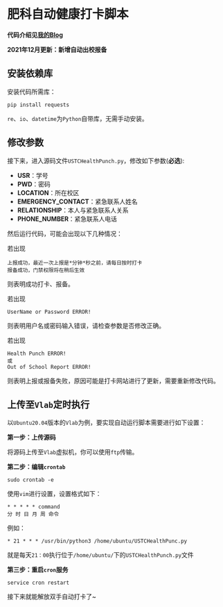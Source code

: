# 肥科自动健康打卡脚本

**代码介绍见[我的Blog](https://komorebi660.github.io/2021/08/20/USTCHealthPunch/)**

**2021年12月更新：新增自动出校报备**

## 安装依赖库

安装代码所需库：

```
pip install requests
```

`re`、`io`、`datetime`为`Python`自带库，无需手动安装。

## 修改参数

接下来，进入源码文件`USTCHealthPunch.py`，修改如下参数(**必选**):

- **USR**：学号
- **PWD**：密码
- **LOCATION**：所在校区
- **EMERGENCY_CONTACT**：紧急联系人姓名
- **RELATIONSHIP**：本人与紧急联系人关系
- **PHONE_NUMBER**：紧急联系人电话

然后运行代码，可能会出现以下几种情况：

若出现

```
上报成功，最近一次上报是*分钟*秒之前，请每日按时打卡
报备成功，门禁权限将在稍后生效  
```

则表明成功打卡、报备。

若出现

```
UserName or Password ERROR!
```

则表明用户名或密码输入错误，请检查参数是否修改正确。

若出现

```
Health Punch ERROR!
或
Out of School Report ERROR!
```

则表明上报或报备失败，原因可能是打卡网站进行了更新，需要重新修改代码。

## 上传至`Vlab`定时执行

以`Ubuntu20.04`版本的`Vlab`为例，要实现自动运行脚本需要进行如下设置：

**第一步：上传源码**

将源码上传至`Vlab`虚拟机，你可以使用`ftp`传输。

**第二步：编辑`crontab`**

```
sudo crontab -e
```

使用`vim`进行设置，设置格式如下：

```
* * * * * command
分 时 日 月 周 命令
```

例如：
```
* 21 * * * /usr/bin/python3 /home/ubuntu/USTCHealthPunc.py
```

就是每天`21：00`执行位于`/home/ubuntu/`下的`USTCHealthPunch.py`文件

**第三步：重启`cron`服务**

```
service cron restart
```

接下来就能解放双手自动打卡了~